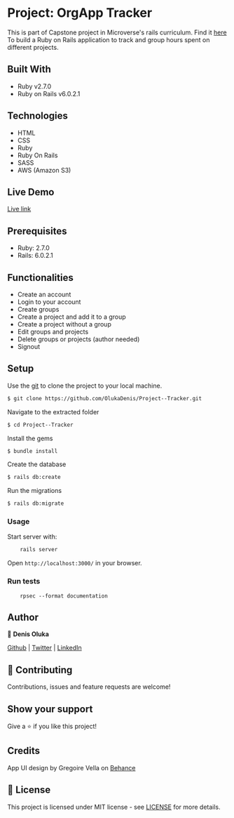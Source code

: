# Project: OrgApp Tracker

This is part of Capstone project in Microverse's rails curriculum. Find it [here](https://www.notion.so/microverse/Group-our-transactions-ccea2b6642664540a70de9f30bdff4ce)
To build a Ruby on Rails application to track and group hours spent on different projects. 


## Built With

- Ruby v2.7.0
- Ruby on Rails v6.0.2.1

## Technologies
- HTML
- CSS
- Ruby
- Ruby On Rails
- SASS
- AWS (Amazon S3)

## Live Demo
[Live link](https://orgapp-tracker.herokuapp.com/)


## Prerequisites

- Ruby: 2.7.0
- Rails: 6.0.2.1

## Functionalities 
- Create an account
- Login to your account
- Create groups
- Create a project and add it to a group
- Create a project without a group
- Edit groups and projects
- Delete groups or projects (author needed)
- Signout

## Setup

Use the [git](https://git-scm.com/downloads) to clone the project to your local machine.
```sh
$ git clone https://github.com/OlukaDenis/Project--Tracker.git
```

Navigate to the extracted folder
```sh
$ cd Project--Tracker
```

Install the gems
```sh
$ bundle install
```

Create the database
```sh
$ rails db:create
```

Run the migrations
```sh
$ rails db:migrate
```


### Usage

Start server with:

```sh
    rails server
```

Open `http://localhost:3000/` in your browser.

### Run tests

```
    rpsec --format documentation
```


## Author

👤 **Denis Oluka**

[Github](https://github.com/OlukaDenis) | [Twitter](https://twitter.com/dennylucaz) | [LinkedIn](https://linkedin.com/in/denis-oluka-)


## 🤝 Contributing

Contributions, issues and feature requests are welcome!

## Show your support

Give a ⭐️ if you like this project!

## Credits
App UI design by Gregoire Vella on [Behance](https://www.behance.net/gallery/19759151/Snapscan-iOs-design-and-branding)

## 📝 License

This project is licensed under MIT license - see [LICENSE](/LICENSE) for more details.

